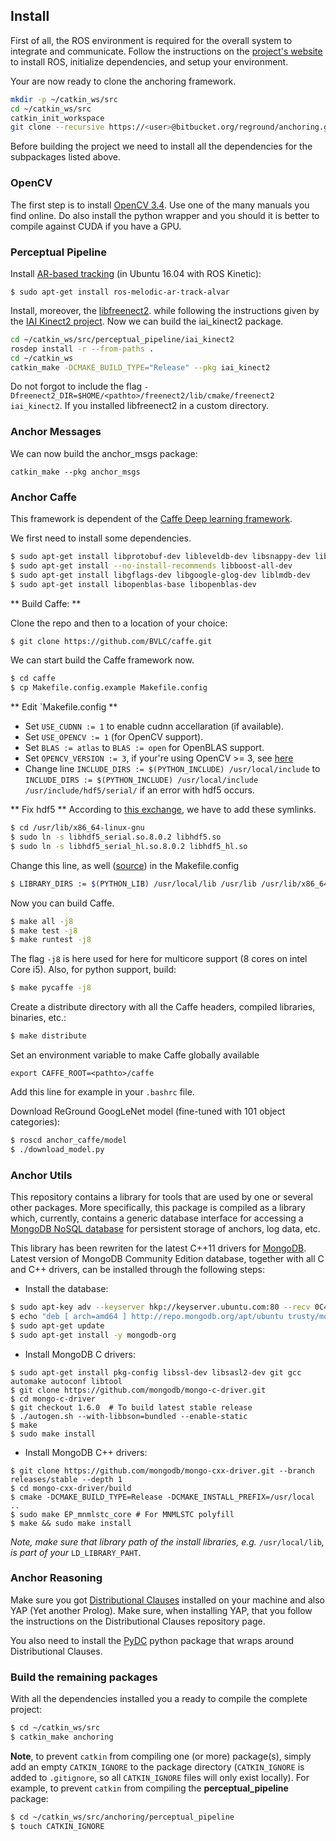 ## Install ##

First of all, the ROS environment is required for the overall system to integrate and communicate. Follow the instructions on the [project's website](http://wiki.ros.org/ROS/Installation) to install ROS, initialize dependencies, and setup your environment.


Your are now ready to clone the anchoring framework.
```bash
mkdir -p ~/catkin_ws/src
cd ~/catkin_ws/src
catkin_init_workspace
git clone --recursive https://<user>@bitbucket.org/reground/anchoring.git
```

Before building the project we need to install all the dependencies for the subpackages listed above.

### OpenCV ###
The first step is to install [OpenCV 3.4](https://opencv.org/opencv-3-4.html). Use one of the many manuals you find online. Do also install the python wrapper and you should it is better to compile against CUDA if you have a GPU.


### Perceptual Pipeline ###

Install [AR-based tracking](http://wiki.ros.org/ar_track_alvar) (in Ubuntu 16.04 with ROS Kinetic):
```
$ sudo apt-get install ros-melodic-ar-track-alvar
```
Install, moreover, the [libfreenect2](https://github.com/OpenKinect/libfreenect2#debianubuntu-1404). while following the instructions given by the  [IAI Kinect2 project](https://github.com/code-iai/iai_kinect2).
Now we can build the iai_kinect2 package.
```bash
cd ~/catkin_ws/src/perceptual_pipeline/iai_kinect2
rosdep install -r --from-paths .
cd ~/catkin_ws
catkin_make -DCMAKE_BUILD_TYPE="Release" --pkg iai_kinect2
```
Do not forgot to include the flag `-Dfreenect2_DIR=$HOME/<pathto>/freenect2/lib/cmake/freenect2 iai_kinect2`. If you installed libfreenect2 in a custom directory.
### Anchor Messages ###
We can now build the anchor_msgs package:
```
catkin_make --pkg anchor_msgs
```

### Anchor Caffe ###
This framework is dependent of the [Caffe Deep learning framework](http://caffe.berkeleyvision.org/).

We first need to install some dependencies.
```bash
$ sudo apt-get install libprotobuf-dev libleveldb-dev libsnappy-dev libopencv-dev libhdf5-serial-dev protobuf-compiler
$ sudo apt-get install --no-install-recommends libboost-all-dev
$ sudo apt-get install libgflags-dev libgoogle-glog-dev liblmdb-dev
$ sudo apt-get install libopenblas-base libopenblas-dev
```

** Build Caffe: **

Clone the repo and then to a location of your choice:
```bash
$ git clone https://github.com/BVLC/caffe.git
```

We can start build the Caffe framework now.
```bash
$ cd caffe
$ cp Makefile.config.example Makefile.config
```

** Edit `Makefile.config **

* Set `USE_CUDNN := 1` to enable cudnn accellaration (if available).
* Set `USE_OPENCV := 1` (for OpenCV support).
* Set `BLAS := atlas` to `BLAS := open` for OpenBLAS support.
* Set `OPENCV_VERSION := 3`, if your're using OpenCV >= 3, see [here](https://github.com/BVLC/caffe/issues/3700#issuecomment-187493856)
* Change line `INCLUDE_DIRS := $(PYTHON_INCLUDE) /usr/local/include` to `INCLUDE_DIRS := $(PYTHON_INCLUDE) /usr/local/include /usr/include/hdf5/serial/` if an error with hdf5 occurs.

** Fix hdf5  **
According to [this exchange](https://github.com/NVIDIA/DIGITS/issues/156#issuecomment-114776706), we have to add these symlinks.
```bash
$ cd /usr/lib/x86_64-linux-gnu
$ sudo ln -s libhdf5_serial.so.8.0.2 libhdf5.so
$ sudo ln -s libhdf5_serial_hl.so.8.0.2 libhdf5_hl.so
```
Change this line, as well ([source](https://github.com/NVIDIA/DIGITS/issues/156#issuecomment-219089383)) in the Makefile.config

```bash
$ LIBRARY_DIRS := $(PYTHON_LIB) /usr/local/lib /usr/lib /usr/lib/x86_64-linux-gnu/hdf5/serial/
```

Now you can build Caffe.
```bash
$ make all -j8
$ make test -j8
$ make runtest -j8
```

The flag `-j8` is here used for here for multicore support (8 cores on intel Core i5). Also, for python support, build:
```bash
$ make pycaffe -j8
```

Create a distribute directory with all the Caffe headers, compiled libraries, binaries, etc.:

```bash
$ make distribute
```


Set an environment variable to make Caffe globally available
```
export CAFFE_ROOT=<pathto>/caffe
```
Add this line for example in your `.bashrc` file.

Download ReGround GoogLeNet model (fine-tuned with 101 object categories):

```bash
$ roscd anchor_caffe/model
$ ./download_model.py
```

### Anchor Utils ###
This repository contains a library for tools that are used by one or several other packages. More specifically, this package is compiled as a library which, currently, contains a generic database interface for accessing a [MongoDB NoSQL database](https://www.mongodb.com/) for persistent storage of anchors, log data, etc.



This library has been rewriten for the latest C++11 drivers for [MongoDB](http://mongodb.github.io/mongo-cxx-driver/mongocxx-v3/). Latest version of MongoDB Community Edition database, together with all C and C++ drivers, can be installed through the following steps:

* Install the database:
```bash
$ sudo apt-key adv --keyserver hkp://keyserver.ubuntu.com:80 --recv 0C49F3730359A14518585931BC711F9BA15703C6
$ echo "deb [ arch=amd64 ] http://repo.mongodb.org/apt/ubuntu trusty/mongodb-org/3.4 multiverse" | sudo tee /etc/apt/sources.list.d/mongodb-org-3.4.list
$ sudo apt-get update
$ sudo apt-get install -y mongodb-org
```

* Install MongoDB C drivers:
```
$ sudo apt-get install pkg-config libssl-dev libsasl2-dev git gcc automake autoconf libtool
$ git clone https://github.com/mongodb/mongo-c-driver.git
$ cd mongo-c-driver
$ git checkout 1.6.0  # To build latest stable release
$ ./autogen.sh --with-libbson=bundled --enable-static
$ make
$ sudo make install
```

* Install MongoDB C++ drivers:
```
$ git clone https://github.com/mongodb/mongo-cxx-driver.git --branch releases/stable --depth 1
$ cd mongo-cxx-driver/build
$ cmake -DCMAKE_BUILD_TYPE=Release -DCMAKE_INSTALL_PREFIX=/usr/local ..
$ sudo make EP_mnmlstc_core # For MNMLSTC polyfill
$ make && sudo make install
```
*Note, make sure that library path of the install libraries, e.g.* `/usr/local/lib`*, is part of your* `LD_LIBRARY_PAHT`.


### Anchor Reasoning ###

Make sure you got [Distributional Clauses](https://bitbucket.org/problog/dc_problog/src/master/) installed on your machine and also YAP (Yet another Prolog). Make sure, when installing YAP, that you follow the instructions on the Distributional Clauses repository page.

You also need to install the [PyDC](https://github.com/ML-KULeuven/PyDC) python package that wraps around Distributional Clauses.

### Build the remaining packages ###
With all the dependencies installed you a ready to compile the complete project:
```bash
$ cd ~/catkin_ws/src
$ catkin_make anchoring
```

**Note**, to prevent `catkin` from compiling one (or more) package(s), simply add an empty `CATKIN_IGNORE` to the package directory (`CATKIN_IGNORE` is added to `.gitignore`, so all `CATKIN_IGNORE` files will only exist locally). For example, to prevent `catkin` from compiling the **perceptual_pipeline** package:

```bash
$ cd ~/catkin_ws/src/anchoring/perceptual_pipeline
$ touch CATKIN_IGNORE
```
